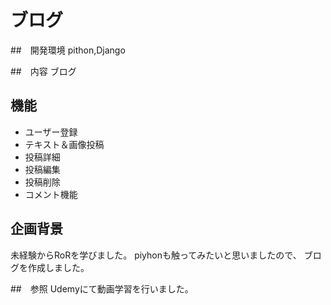 # ブログ

##　開発環境
pithon,Django

##　内容
ブログ

## 機能  
- ユーザー登録
- テキスト＆画像投稿
- 投稿詳細
- 投稿編集
- 投稿削除
- コメント機能

## 企画背景  
未経験からRoRを学びました。 piyhonも触ってみたいと思いましたので、
ブログを作成しました。

##　参照
Udemyにて動画学習を行いました。
